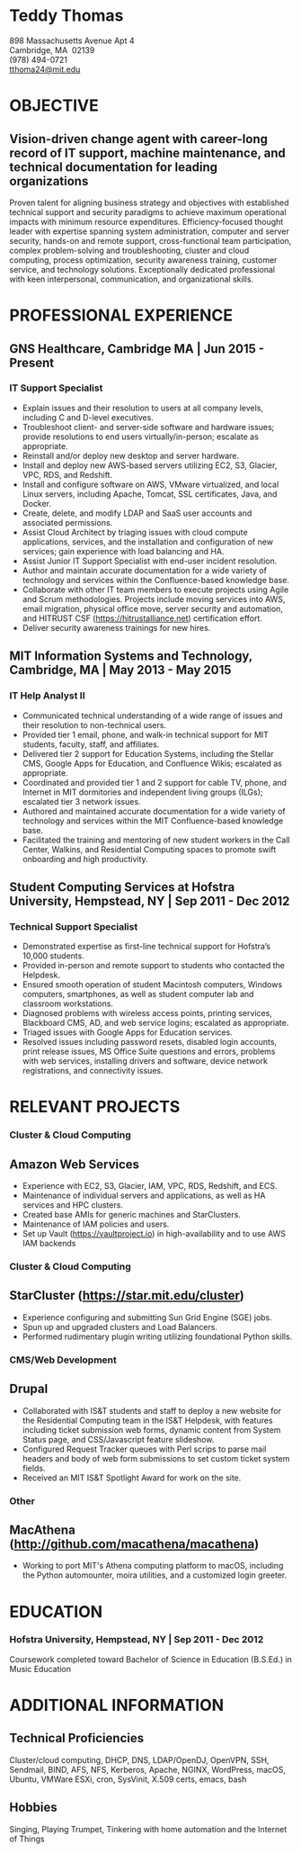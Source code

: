 # Teddy Thomas

898 Massachusetts Avenue Apt 4  
Cambridge, MA  02139  
(978) 494-0721  
tthoma24@mit.edu

[comment]: # (Empty line below should be maintained to keep long line separating contact info from Objectove sectio when viewed on GitHub)
#  
# OBJECTIVE
## Vision-driven change agent with career-long record of IT support, machine maintenance, and technical documentation for leading organizations

Proven talent for aligning business strategy and objectives with established technical support and security paradigms to achieve maximum operational impacts with minimum resource expenditures. Efficiency-focused thought leader with expertise spanning system administration, computer and server security, hands-on and remote support, cross-functional team participation, complex problem-solving and troubleshooting, cluster and cloud computing, process optimization, security awareness training, customer service, and technology solutions. Exceptionally dedicated professional with keen interpersonal, communication, and organizational skills.

# PROFESSIONAL EXPERIENCE
## GNS Healthcare, Cambridge MA | Jun 2015 - Present
### IT Support Specialist

* Explain issues and their resolution to users at all company levels, including C and D-level executives.
* Troubleshoot client- and server-side software and hardware issues; provide resolutions to end users virtually/in-person; escalate as appropriate.
* Reinstall and/or deploy new desktop and server hardware.
* Install and deploy new AWS-based servers utilizing EC2, S3, Glacier, VPC, RDS, and Redshift.
* Install and configure software on AWS, VMware virtualized, and local Linux servers, including Apache, Tomcat, SSL certificates, Java, and Docker.
* Create, delete, and modify LDAP and SaaS user accounts and associated permissions.
* Assist Cloud Architect by triaging issues with cloud compute applications, services, and the installation and configuration of new services; gain experience with load balancing and HA.
* Assist Junior IT Support Specialist with end-user incident resolution.
* Author and maintain accurate documentation for a wide variety of technology and services within the Confluence-based knowledge base.
* Collaborate with other IT team members to execute projects using Agile and Scrum methodologies. Projects include moving services into AWS, email migration, physical office move, server security and automation, and HITRUST CSF (https://hitrustalliance.net) certification effort.
* Deliver security awareness trainings for new hires.


## MIT Information Systems and Technology, Cambridge, MA | May 2013 - May 2015 
### IT Help Analyst II

* Communicated technical understanding of a wide range of issues and their resolution to non-technical users. 
* Provided tier 1 email, phone, and walk-in technical support for MIT students, faculty, staff, and affiliates.
* Delivered tier 2 support for Education Systems, including the Stellar CMS, Google Apps for Education, and Confluence Wikis; escalated as appropriate.
* Coordinated and provided tier 1 and 2 support for cable TV, phone, and Internet in MIT dormitories and independent living groups (ILGs); escalated tier 3 network issues.
* Authored and maintained accurate documentation for a wide variety of technology and services within the MIT Confluence-based knowledge base.
* Facilitated the training and mentoring of new student workers in the Call Center, Walkins, and Residential Computing spaces to promote swift onboarding and high productivity. 


## Student Computing Services at Hofstra University, Hempstead, NY | Sep 2011 - Dec 2012
### Technical Support Specialist

* Demonstrated expertise as first-line technical support for Hofstra’s 10,000 students.
* Provided in-person and remote support to students who contacted the Helpdesk.
* Ensured smooth operation of student Macintosh computers, Windows computers, smartphones, as well as student computer lab and classroom workstations. 
* Diagnosed problems with wireless access points, printing services, Blackboard CMS, AD, and web service logins; escalated as appropriate.
* Triaged issues with Google Apps for Education services.
* Resolved issues including password resets, disabled login accounts, print release issues, MS Office Suite questions and errors, problems with web services, installing drivers and software, device network registrations, and connectivity issues.


# RELEVANT PROJECTS

### Cluster & Cloud Computing
## Amazon Web Services

* Experience with EC2, S3, Glacier, IAM, VPC, RDS, Redshift, and ECS.
* Maintenance of individual servers and applications, as well as HA services and HPC clusters.
* Created base AMIs for generic machines and StarClusters.
* Maintenance of IAM policies and users.
* Set up Vault (https://vaultproject.io) in high-availability and to use AWS IAM backends


### Cluster & Cloud Computing
## StarCluster (https://star.mit.edu/cluster)

* Experience configuring and submitting Sun Grid Engine (SGE) jobs.
* Spun up and upgraded clusters and Load Balancers.
* Performed rudimentary plugin writing utilizing foundational Python skills.


### CMS/Web Development
## Drupal
* Collaborated with IS&T students and staff to deploy a new website for the Residential Computing team in the IS&T Helpdesk, with features including ticket submission web forms, dynamic content from System Status page, and CSS/Javascript feature slideshow.
* Configured Request Tracker queues with Perl scrips to parse mail headers and body of web form submissions to set custom ticket system fields. 
* Received an MIT IS&T Spotlight Award for work on the site.


### Other
## MacAthena (http://github.com/macathena/macathena)
* Working to port MIT's Athena computing platform to macOS, including the Python automounter, moira utilities, and a customized login greeter.



# EDUCATION
### Hofstra University, Hempstead, NY | Sep 2011 - Dec 2012
Coursework completed toward Bachelor of Science in Education (B.S.Ed.) in Music Education

# ADDITIONAL INFORMATION
## Technical Proficiencies
Cluster/cloud computing, DHCP, DNS, LDAP/OpenDJ, OpenVPN, SSH, Sendmail, BIND, AFS, NFS, Kerberos, Apache, NGINX, WordPress, macOS, Ubuntu, VMWare ESXi, cron, SysVinit, X.509 certs, emacs, bash

## Hobbies
Singing, Playing Trumpet, Tinkering with home automation and the Internet of Things
